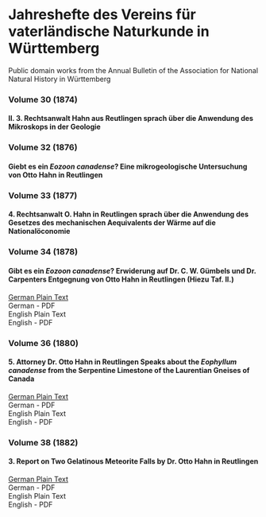 # Jahreshefte des Vereins für vaterländische Naturkunde in Württemberg

Public domain works from the Annual Bulletin of the Association for National Natural History in Württemberg

### Volume 30 (1874)

#### II. 3. Rechtsanwalt Hahn aus Reutlingen sprach über die Anwendung des Mikroskops in der Geologie

### Volume 32 (1876)

#### Giebt es ein _Eozoon canadense_? Eine mikrogeologische Untersuchung von Otto Hahn in Reutlingen

### Volume 33 (1877)

#### 4. Rechtsanwalt O. Hahn in Reutlingen sprach über die Anwendung des Gesetzes des mechanischen Aequivalents der Wärme auf die Nationalöconomie

### Volume 34 (1878)

#### Gibt es ein _Eozoon canadense_? Erwiderung auf Dr. C. W. Gümbels und Dr. Carpenters Entgegnung von Otto Hahn in Reutlingen (Hiezu Taf. II.)

[German Plain Text](34/full-text-german.md#gibt-es-ein-eozoon-canadense-erwiderung-auf-dr-c-w-gümbels-und-dr-carpenters-entgegnung-von-otto-hahn-in-reutlingen-hiezu-taf-ii)  
German - PDF  
English Plain Text  
English - PDF  

### Volume 36 (1880)

#### 5. Attorney Dr. Otto Hahn in Reutlingen Speaks about the _Eophyllum canadense_ from the Serpentine Limestone of the Laurentian Gneises of Canada

[German Plain Text](36/full-text-german.md#5-rechtsanwalt-dr-otto-hahn-in-reutlingen-sprach-über-das-eophyllum-canadense-aus-dem-serpentinkalk-des-laurentian-gneisses-von-canada)  
German - PDF  
English Plain Text  
English - PDF  

### Volume 38 (1882)

#### 3. Report on Two Gelatinous Meteorite Falls by Dr. Otto Hahn in Reutlingen

[German Plain Text](38/full-text-german.md#3-bericht-über-zwei-gallertmeteoritenfälle-von-dr-otto-hahn-in-reutlingen)  
German - PDF  
English Plain Text  
English - PDF  
